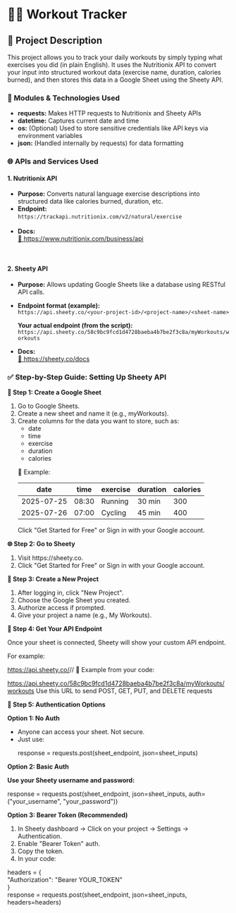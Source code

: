 # 🏋️‍♂️ Workout Tracker
<h2>📌 Project Description</h2>
<p>This project allows you to track your daily workouts by simply typing what exercises you did (in plain English). It uses the Nutritionix API to convert your input into structured workout data (exercise name, duration, calories burned), and then stores this data in a Google Sheet using the Sheety API.</p>
<h3>🔧 Modules & Technologies Used</h3>
<ul>
  <li><strong>requests:</strong>	Makes HTTP requests to Nutritionix and Sheety APIs</li>
  <li><strong>datetime:</strong>	Captures current date and time</li>
  <li><strong>os:</strong>	(Optional) Used to store sensitive credentials like API keys via environment variables</li>
  <li><strong>json:</strong> (Handled internally by requests) for data formatting</li>
</ul>
<h3>🌐 APIs and Services Used</h3>
<h4>1. Nutritionix API</h4>
<ul>
<li><strong>Purpose:</strong> Converts natural language exercise descriptions into structured data like calories burned, duration, etc.</li>
<li><strong>Endpoint:</strong><br>
  <code>https://trackapi.nutritionix.com/v2/natural/exercise</code>
</li><br>
<li><strong>Docs:</strong><br>
  <a href="https://www.nutritionix.com/business/api" target="_blank">🔗 https://www.nutritionix.com/business/api</a>
</li>
</ul><br>
<h4>2. Sheety API</h4>
<ul>
<li><strong>Purpose:</strong> Allows updating Google Sheets like a database using RESTful API calls.</li>
<li><p><strong>Endpoint format (example):</strong><br>
  <code>https://api.sheety.co/&lt;your-project-id&gt;/&lt;project-name&gt;/&lt;sheet-name&gt;</code>
</p>
<p><strong>Your actual endpoint (from the script):</strong><br>
  <code>https://api.sheety.co/58c9bc9fcd1d4728baeba4b7be2f3c8a/myWorkouts/workouts</code></p>
</li>
<li><strong>Docs:</strong><br>
  <a href="https://sheety.co/docs" target="_blank">🔗 https://sheety.co/docs</a>
</li>
</ul>
<h3>✅ Step-by-Step Guide: Setting Up Sheety API</h3>
<p><strong>🔧 Step 1: Create a Google Sheet</strong></p>
<ol>
  <li>Go to Google Sheets.</li>
  <li>Create a new sheet and name it (e.g., myWorkouts).</li>
  <li>Create columns for the data you want to store, such as:
    <ul>
      <li>date</li>
      <li>time</li>
      <li>exercise</li>
      <li>duration</li>
      <li>calories</li>
    </ul>
  </li>
  <p>📌 Example:</p>
<table>
      <thead>
        <tr>
          <th>date</th>
          <th>time</th>
          <th>exercise</th>
          <th>duration</th>
          <th>calories</th>
        </tr>
      </thead>
      <tbody>
        <tr>
          <td>2025-07-25</td>
          <td>08:30</td>
          <td>Running</td>
          <td>30 min</td>
          <td>300</td>
        </tr>
        <tr>
          <td>2025-07-26</td>
          <td>07:00</td>
          <td>Cycling</td>
          <td>45 min</td>
          <td>400</td>
        </tr>
      </tbody>
    </table>
  <p>Click "Get Started for Free" or Sign in with your Google account.</p>
</ol>
<p><strong>🌐 Step 2: Go to Sheety</strong></p>
<ol>
  <li>Visit https://sheety.co.</li>
  <li>Click "Get Started for Free" or Sign in with your Google account.
</li>
</ol>
<p><strong>📁 Step 3: Create a New Project</strong></p>
<ol>
  <li>After logging in, click "New Project".</li>
  <li>Choose the Google Sheet you created.</li>
  <li>Authorize access if prompted.</li>
  <li>Give your project a name (e.g., My Workouts).</li>
</ol>
<p><strong>🔌 Step 4: Get Your API Endpoint</strong></p>
<p>Once your sheet is connected, Sheety will show your custom API endpoint.

For example:


https://api.sheety.co/<your-project-id>/<project-name>/<sheet-name>
📌 Example from your code:


https://api.sheety.co/58c9bc9fcd1d4728baeba4b7be2f3c8a/myWorkouts/workouts
Use this URL to send POST, GET, PUT, and DELETE requests</p>
<p><strong>🔐 Step 5: Authentication Options</strong></p>
<p><strong>Option 1: No Auth</strong></p>
<ul>
  <li>Anyone can access your sheet. Not secure.</li>
  <li>Just use:
    <p>response = requests.post(sheet_endpoint, json=sheet_inputs)</p>
  </li>
</ul>
<p><strong>Option 2: Basic Auth</strong></p>
<p><strong>Use your Sheety username and password:</strong></p>
<p>response = requests.post(sheet_endpoint, json=sheet_inputs, auth=("your_username", "your_password"))</p>
<p><strong>Option 3: Bearer Token (Recommended)</strong></p>
<ol>
  <li>In Sheety dashboard → Click on your project → Settings → Authentication.</li>
  <li>Enable "Bearer Token" auth.</li>
  <li>Copy the token.</li>
  <li>In your code:</li>
</ol>
<p>
headers = {<br>
    "Authorization": "Bearer YOUR_TOKEN"<br>
}<br>
response = requests.post(sheet_endpoint, json=sheet_inputs, headers=headers)
</p>
